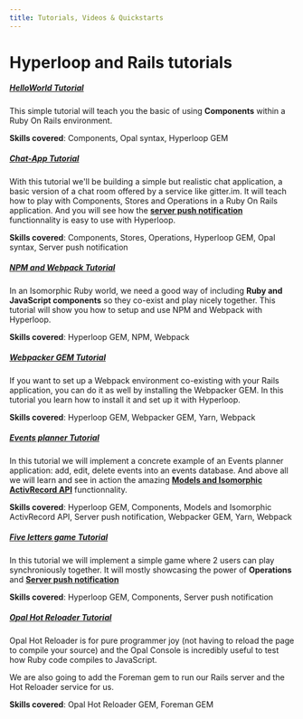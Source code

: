 ```yaml
---
title: Tutorials, Videos & Quickstarts
---
```


# Hyperloop and Rails tutorials

##### <i class="flaticon-professor-teaching"></i> [<span class="bigfirstletter">H</span>elloWorld Tutorial](/tutorials/hyperlooprails/helloworld)

This simple tutorial will teach you the basic of using **Components** within a Ruby On Rails environment. 

**Skills covered**: Components, Opal syntax, Hyperloop GEM

##### <i class="flaticon-professor-teaching"></i> [<span class="bigfirstletter">C</span>hat-App Tutorial](/tutorials/hyperlooprails/chatapp)

With this tutorial we'll be building a simple but realistic chat application, a basic version of a chat room offered by a service like gitter.im. It will teach how to play with Components, Stores and Operations in a Ruby On Rails application. And you will see how the [**server push notification**](/docs/models/configuring-transport) functionnality is easy to use with Hyperloop.

**Skills covered**: Components, Stores, Operations, Hyperloop GEM, Opal syntax, Server push notification

##### <i class="flaticon-professor-teaching"></i> [<span class="bigfirstletter">N</span>PM and Webpack Tutorial](/tutorials/hyperlooprails/webpack)

In an Isomorphic Ruby world, we need a good way of including **Ruby and JavaScript components** so they co-exist and play nicely together.
This tutorial will show you how to setup and use NPM and Webpack with Hyperloop.

**Skills covered**: Hyperloop GEM, NPM, Webpack

##### <i class="flaticon-professor-teaching"></i> [<span class="bigfirstletter">W</span>ebpacker GEM Tutorial](/tutorials/hyperlooprails/webpacker)

If you want to set up a Webpack environment co-existing with your Rails application, you can do it as well by installing the Webpacker GEM.
In this tutorial you learn how to install it and set up it with Hyperloop. 

**Skills covered**: Hyperloop GEM, Webpacker GEM, Yarn, Webpack

##### <i class="flaticon-professor-teaching"></i> [<span class="bigfirstletter">E</span>vents planner Tutorial](/tutorials/hyperlooprails/eventsplanner)

In this tutorial we will implement a concrete example of an Events planner application: add, edit, delete events into an events database. 
And above all we will learn and see in action the amazing [**Models and Isomorphic ActivRecord API**](/docs/models/active-record) functionnality.

**Skills covered**: Hyperloop GEM, Components, Models and Isomorphic ActivRecord API, Server push notification, Webpacker GEM, Yarn, Webpack

##### <i class="flaticon-professor-teaching"></i> [<span class="bigfirstletter">F</span>ive letters game Tutorial](/tutorials/hyperlooprails/fivelettergame)

In this tutorial we will implement a simple game where 2 users can play synchroniously together. It will mostly showcasing the power of **Operations** and [**Server push notification**](/docs/models/configuring-transport)

**Skills covered**: Hyperloop GEM, Components, Server push notification

##### <i class="flaticon-professor-teaching"></i> [<span class="bigfirstletter">O</span>pal Hot Reloader Tutorial](/tutorials/hyperlooprails/opalhotreloader)

Opal Hot Reloader is for pure programmer joy (not having to reload the page to compile your source) and the Opal Console is incredibly useful to test how Ruby code compiles to JavaScript.

We are also going to add the Foreman gem to run our Rails server and the Hot Reloader service for us.

**Skills covered**: Opal Hot Reloader GEM, Foreman GEM